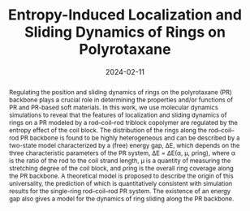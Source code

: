 ---
title: "Entropy-Induced Localization and Sliding Dynamics of Rings on Polyrotaxane"
authors:
- Yan Wang
- Xiang-Meng Jia
- An-Chang Shi
- Jiajia Zhou
- Guojie Zhang
- Hong Liu
date: "2024-02-11"
doi: "10.1021/acs.macromol.3c01805"
publication_types: ["article-journal"]
publication: "*Macromolecules*"
publication_short: ""
abstract: "Regulating the position and sliding dynamics of rings on the polyrotaxane (PR) backbone plays a crucial role in determining the properties and/or functions of PR and PR-based soft materials. In this work, we use molecular dynamics simulations to reveal that the features of localization and sliding dynamics of rings on a PR modeled by a rod–coil–rod triblock copolymer are regulated by the entropy effect of the coil block. The distribution of the rings along the rod–coil–rod PR backbone is found to be highly heterogeneous and can be described by a two-state model characterized by a (free) energy gap, ΔE, which depends on the three characteristic parameters of the PR system, ΔE = ΔE(α, μ, ρring), where α is the ratio of the rod to the coil strand length, μ is a quantity of measuring the stretching degree of the coil block, and ρring is the overall ring coverage along the PR backbone. A theoretical model is proposed to describe the origin of this universality, the prediction of which is quantitatively consistent with simulation results for the single-ring rod–coil–rod PR system. The existence of an energy gap also gives a model for the dynamics of ring sliding along the PR backbone."
featured: false
---